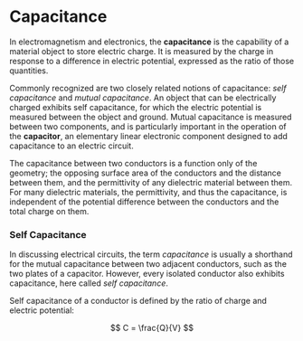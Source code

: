# Capacitance

In electromagnetism and electronics, the **capacitance** is the capability of a material object to store electric charge. It is measured by the charge in response to a difference in electric potential, expressed as the ratio of those quantities.

Commonly recognized are two closely related notions of capacitance: _self capacitance_ and _mutual capacitance_. An object that can be electrically charged exhibits self capacitance, for which the electric potential is measured between the object and ground. Mutual capacitance is measured between two components, and is particularly important in the operation of the **capacitor**, an elementary linear electronic component designed to add capacitance to an electric circuit.

The capacitance between two conductors is a function only of the geometry; the opposing surface area of the conductors and the distance between them, and the permittivity of any dielectric material between them. For many dielectric materials, the permittivity, and thus the capacitance, is independent of the potential difference between the conductors and the total charge on them.


### Self Capacitance

In discussing electrical circuits, the term _capacitance_ is usually a shorthand for the mutual capacitance between two adjacent conductors, such as the two plates of a capacitor. However, every isolated conductor also exhibits capacitance, here called _self capacitance_.

Self capacitance of a conductor is defined by the ratio of charge and electric potential:

$$
C = \frac{Q}{V}
$$
